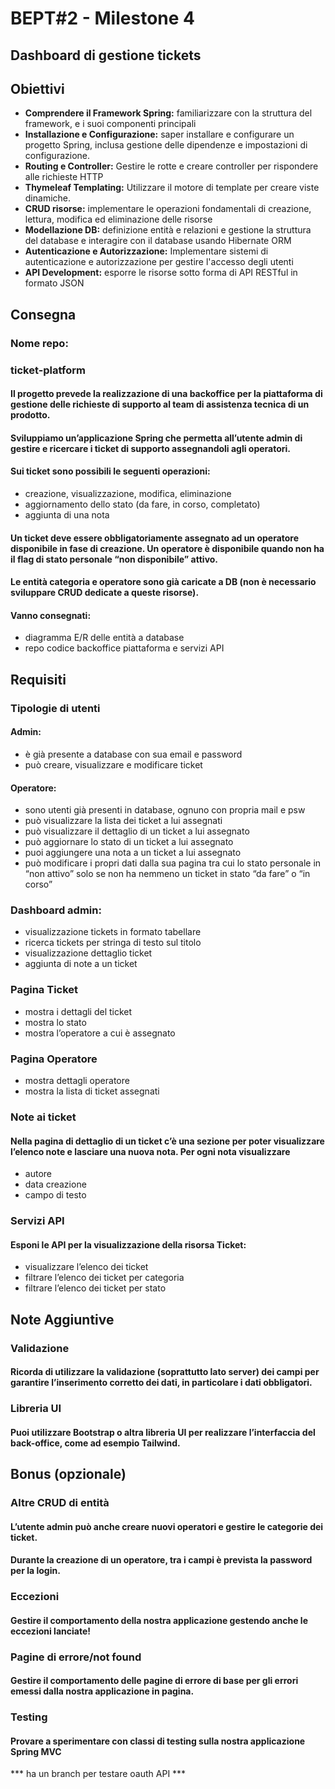 # BEPT#2 - Milestone 4

## Dashboard di gestione tickets
## Obiettivi
- **Comprendere il Framework Spring:** familiarizzare con la struttura del framework, e i suoi componenti principali
- **Installazione e Configurazione:** saper installare e configurare un progetto Spring, inclusa  gestione delle dipendenze e impostazioni di configurazione.
- **Routing e Controller:** Gestire le rotte e creare controller per rispondere alle richieste HTTP
- **Thymeleaf Templating:** Utilizzare il motore di template per creare viste dinamiche.
- **CRUD risorse:** implementare le operazioni fondamentali di creazione, lettura, modifica ed eliminazione delle risorse
- **Modellazione DB:** definizione entità e relazioni e gestione la struttura del database e interagire con il database usando Hibernate ORM
- **Autenticazione e Autorizzazione:** Implementare sistemi di autenticazione e autorizzazione per gestire l'accesso degli utenti
- **API Development:** esporre le risorse sotto forma di API RESTful in formato JSON

## Consegna
### Nome repo: 
### ticket-platform
#### Il progetto prevede la realizzazione di una backoffice per la piattaforma di gestione delle richieste di supporto al team di assistenza tecnica di un prodotto.
#### Sviluppiamo un’applicazione Spring che permetta all’utente admin di gestire e ricercare i ticket di supporto assegnandoli agli operatori.
#### Sui ticket sono possibili le seguenti operazioni: 
- creazione, visualizzazione, modifica, eliminazione
- aggiornamento dello stato (da fare, in corso, completato)
- aggiunta di una nota
#### Un ticket deve essere obbligatoriamente assegnato ad un operatore disponibile in fase di creazione. Un operatore è disponibile quando non ha il flag di stato personale “non disponibile” attivo.
#### Le entità categoria e operatore sono già caricate a DB (non è necessario sviluppare CRUD dedicate a queste risorse).
#### Vanno consegnati:
- diagramma E/R delle entità a database
- repo codice backoffice piattaforma e servizi API

## Requisiti
### Tipologie di utenti
#### Admin:
- è già presente a database con sua email e password
- può creare, visualizzare e modificare ticket
#### Operatore:
- sono utenti già presenti in database, ognuno con propria mail e psw
- può visualizzare la lista dei ticket a lui assegnati
- può visualizzare il dettaglio di un ticket a lui assegnato
- può aggiornare lo stato di un ticket a lui assegnato
- puoi aggiungere una nota a un ticket a lui assegnato
- può modificare i propri dati dalla sua pagina tra cui lo stato personale in “non attivo” solo se non ha nemmeno un ticket in stato “da fare” o “in corso”
### Dashboard admin:
- visualizzazione tickets in formato tabellare
- ricerca tickets per stringa di testo sul titolo
- visualizzazione dettaglio ticket
- aggiunta di note a un ticket
### Pagina Ticket
- mostra i dettagli del ticket
- mostra lo stato
- mostra l’operatore a cui è assegnato
### Pagina Operatore
- mostra dettagli operatore
- mostra la lista di ticket assegnati
### Note ai ticket
#### Nella pagina di dettaglio di un ticket c’è una sezione per poter visualizzare l’elenco note e lasciare una nuova nota. Per ogni nota visualizzare
- autore
- data creazione
- campo di testo
### Servizi API
#### Esponi le API per la visualizzazione della risorsa Ticket:
- visualizzare l’elenco dei ticket
- filtrare l’elenco dei ticket per categoria
- filtrare l’elenco dei ticket per stato

## Note Aggiuntive
### Validazione
#### Ricorda di utilizzare la validazione (soprattutto lato server) dei campi per garantire l’inserimento corretto dei dati, in particolare i dati obbligatori.
### Libreria UI
#### Puoi utilizzare Bootstrap o altra libreria UI per realizzare l’interfaccia del back-office, come ad esempio Tailwind.

## Bonus (opzionale)
### Altre CRUD di entità
#### L’utente admin può anche creare nuovi operatori e gestire le categorie dei ticket.
#### Durante la creazione di un operatore, tra i campi è prevista la password per la login.
### Eccezioni
#### Gestire il comportamento della nostra applicazione gestendo anche le eccezioni lanciate!
### Pagine di errore/not found
#### Gestire il comportamento delle pagine di errore di base per gli errori emessi dalla nostra applicazione in pagina.
### Testing
#### Provare a sperimentare con classi di testing sulla nostra applicazione Spring MVC

*** ha un branch per testare oauth API ***

